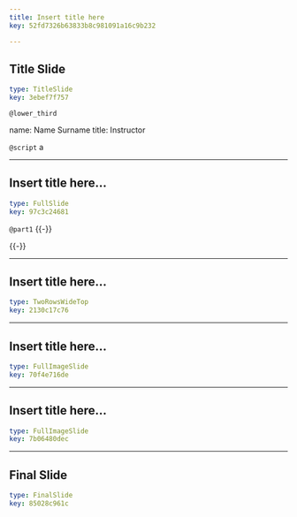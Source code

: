 ```yaml
---
title: Insert title here
key: 52fd7326b63833b8c981091a16c9b232

---
```

## Title Slide

```yaml
type: TitleSlide
key: 3ebef7f757
```





`@lower_third`

name: Name Surname
title: Instructor


`@script`
a



---
## Insert title here...

```yaml
type: FullSlide
key: 97c3c24681
```

`@part1`
 {{-}}

 {{-}}








---
## Insert title here...

```yaml
type: TwoRowsWideTop
key: 2130c17c76
```









---
## Insert title here...

```yaml
type: FullImageSlide
key: 70f4e716de
```









---
## Insert title here...

```yaml
type: FullImageSlide
key: 7b06480dec
```









---
## Final Slide

```yaml
type: FinalSlide
key: 85028c961c
```








